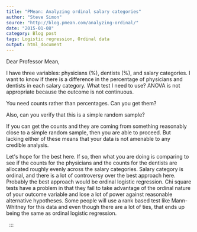 ```yaml
---
title: "PMean: Analyzing ordinal salary categories"
author: "Steve Simon"
source: "http://blog.pmean.com/analyzing-ordinal/"
date: "2015-01-08"
category: Blog post
tags: Logistic regression, Ordinal data
output: html_document
---
```


Dear Professor Mean,

I have three variables: physicians (%), dentists (%), and salary
categories. I want to know if there is a difference in the percentage of
physicians and dentists in each salary category. What test I need to
use? ANOVA is not appropriate because the outcome is not
continuous.

<!---More--->

You need counts rather than percentages. Can you get them?

Also, can you verify that this is a simple random sample?

If you can get the counts and they are coming from something reasonably\
close to a simple random sample, then you are able to proceed. But\
lacking either of these means that your data is not amenable to any\
credible analysis.

Let's hope for the best here. If so, then what you are doing is
comparing to see if the counts for the physicians and the counts for the
dentists are allocated roughly evenly across the salary categories.
Salary category is ordinal, and there is a lot of controversy over the
best approach here. Probably the best approach would be ordinal logistic
regression. Chi square tests have a problem in that they fail to take
advantage of the ordinal nature of your outcome variable and lose a lot
of power against reasonable alternative hypotheses. Some people will use
a rank based test like Mann-Whitney for this data and even though there
are a lot of ties, that ends up being the same as ordinal logistic
regression.

 
:::

